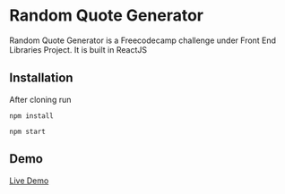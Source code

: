 # Random Quote Generator

Random Quote Generator is a Freecodecamp challenge under Front End Libraries Project. It is built in ReactJS

## Installation

After cloning run

`npm install`

`npm start`


## Demo  
 [Live Demo](https://vibrant-austin-2d731f.netlify.com/)